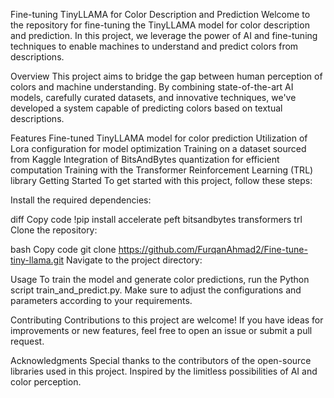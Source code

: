 Fine-tuning TinyLLAMA for Color Description and Prediction
Welcome to the repository for fine-tuning the TinyLLAMA model for color description and prediction. In this project, we leverage the power of AI and fine-tuning techniques to enable machines to understand and predict colors from descriptions.

Overview
This project aims to bridge the gap between human perception of colors and machine understanding. By combining state-of-the-art AI models, carefully curated datasets, and innovative techniques, we've developed a system capable of predicting colors based on textual descriptions.

Features
Fine-tuned TinyLLAMA model for color prediction
Utilization of Lora configuration for model optimization
Training on a dataset sourced from Kaggle
Integration of BitsAndBytes quantization for efficient computation
Training with the Transformer Reinforcement Learning (TRL) library
Getting Started
To get started with this project, follow these steps:

Install the required dependencies:

diff
Copy code
!pip install accelerate peft bitsandbytes transformers trl
Clone the repository:

bash
Copy code
git clone https://github.com/FurqanAhmad2/Fine-tune-tiny-llama.git
Navigate to the project directory:


Usage
To train the model and generate color predictions, run the Python script train_and_predict.py. Make sure to adjust the configurations and parameters according to your requirements.


Contributing
Contributions to this project are welcome! If you have ideas for improvements or new features, feel free to open an issue or submit a pull request.



Acknowledgments
Special thanks to the contributors of the open-source libraries used in this project.
Inspired by the limitless possibilities of AI and color perception.
